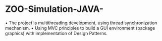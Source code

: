 # ZOO-Simulation-JAVA-
•	The project is multithreading development, using thread synchronization mechanism.
•	  Using MVC principles to build a GUI environment (package graphics) with implementation of Design Patterns.


